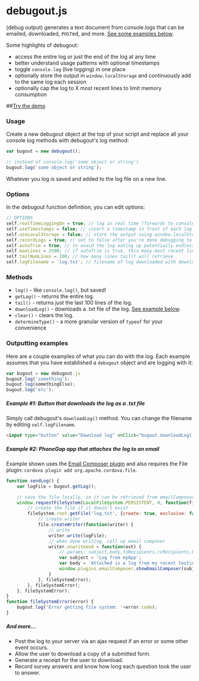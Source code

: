 debugout.js
===========

(debug output) generates a text document from console.logs that can be emailed, downloaded, `POST`ed, and more. [See some examples below](#outputting).

Some highlights of debugout:

- access the entire log or just the end of the log at any time
- better understand usage patterns with optional timestamps
- toggle `console.log` (live logging) in one place
- optionally store the output in `window.localStorage` and continuously add to the same log each session
- optionally cap the log to X most recent lines to limit memory consumption

##[Try the demo](http://inorganik.github.io/debugout.js/)

### Usage

Create a new debugout object at the top of your script and replace all your console log methods with debugout's log method:

```js
var bugout = new debugout();

// instead of console.log('some object or string')
bugout.log('some object or string');
```
Whatever you log is saved and added to the log file on a new line.

### Options <a name="options"></a>

In the debugout function definition, you can edit options:

```js
// OPTIONS
self.realTimeLoggingOn = true; // log in real time (forwards to console.log)
self.useTimestamps = false; // insert a timestamp in front of each log
self.useLocalStorage = false; // store the output using window.localStorage() and continuously add to the same log each session
self.recordLogs = true; // set to false after you're done debugging to avoid the log eating up memory
self.autoTrim = true; // to avoid the log eating up potentially endless memory
self.maxLines = 2500; // if autoTrim is true, this many most recent lines are saved
self.tailNumLines = 100; // how many lines tail() will retrieve
self.logFilename = 'log.txt'; // filename of log downloaded with downloadLog()
```

### Methods

- `log()` - like `console.log()`, but saved!
- `getLog()` - returns the entire log.
- `tail()` - returns just the last 100 lines of the log.
- `downloadLog()` - downloads a .txt file of the log. [See example below](#outputting).
- `clear()` - clears the log.
- `determineType()` - a more granular version of `typeof` for your convenience

### Outputting examples <a name="outputting"></a>

Here are a couple examples of what you can do with the log. Each example assumes that you have established a `debugout` object and are logging with it:

```js
var bugout = new debugout.js
bugout.log('something');
bugout.log(somethingElse);
bugout.log('etc');
```

##### Example #1: Button that downloads the log as a .txt file

Simply call debugout's `downloadLog()` method. You can change the filename by editing `self.logFilename`.

```html
<input type="button" value="Download log" onClick="bugout.downloadLog()">
````

##### Example #2: PhoneGap app that attaches the log to an email

Example shown uses the [Email Composer plugin](https://github.com/inorganik/cordova-emailComposerWithAttachments) and also requires the File plugin: `cordova plugin add org.apache.cordova.file`.

```js
function sendLog() {
	var logFile = bugout.getLog();

	// save the file locally, so it can be retrieved from emailComposer
	window.requestFileSystem(LocalFileSystem.PERSISTENT, 0, function(fileSystem) {
		// create the file if it doesn't exist
		fileSystem.root.getFile('log.txt', {create: true, exclusive: false}, function(file) {
			// create writer
			file.createWriter(function(writer) {
		        // write
	    		writer.write(logFile);
	    		// when done writing, call up email composer
				writer.onwriteend = function(evt) {
		            // params: subject,body,toRecipients,ccRecipients,bccRecipients,bIsHTML,attachments,filename
		            var subject = 'Log from myApp';
		            var body = 'Attached is a log from my recent testing session.';
					window.plugins.emailComposer.showEmailComposer(subject,body,[],[],[],false,['log.txt'], ['myApp log']);
		        }
			}, fileSystemError);
		}, fileSystemError);
	}, fileSystemError);
}
function fileSystemError(error) {
    bugout.log('Error getting file system: '+error.code);
}
```
##### And more...

- Post the log to your server via an ajax request if an error or some other event occurs.
- Allow the user to download a copy of a submitted form.
- Generate a receipt for the user to download.
- Record survey answers and know how long each question took the user to answer.



